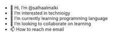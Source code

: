 - 👋 Hi, I’m @salhaalmalki
- 👀 I’m interested in technioigy
- 🌱 I’m currently learning programming language
- 💞️ I’m looking to collaborate on learning
- 📫 How to reach me email

<!---
salhaalmalki/salhaalmalki is a ✨ special ✨ repository because its `salha` (this file) appears on your GitHub profile.
You can click the Preview link to take a look at your changes.
--->
